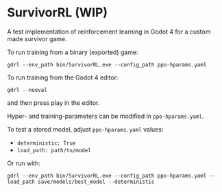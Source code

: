 # SurvivorRL (WIP)
A test implementation of reinforcement learning in Godot 4 for a custom made survivor game.


To run training from a binary (exported) game:
```
gdrl --env_path bin/SurvivorRL.exe --config_path ppo-hparams.yaml
```

To run training from the Godot 4 editor:
```
gdrl --noeval
```
and then press play in the editor.


Hyper- and training-parameters can be modified in `ppo-hparams.yaml`.

To test a stored model, adjust `ppo-hparams.yaml` values:

* `deterministic: True`
* `load_path: path/to/model`

Or run with:
```
gdrl --env_path bin/SurvivorRL.exe --config_path ppo-hparams.yaml --load_path save/models/best_model --deterministic
```
